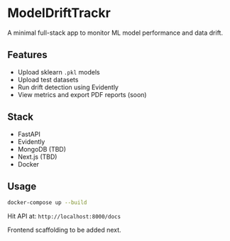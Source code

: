 # ModelDriftTrackr

A minimal full-stack app to monitor ML model performance and data drift.

## Features
- Upload sklearn `.pkl` models
- Upload test datasets
- Run drift detection using Evidently
- View metrics and export PDF reports (soon)

## Stack
- FastAPI
- Evidently
- MongoDB (TBD)
- Next.js (TBD)
- Docker

## Usage
```bash
docker-compose up --build
```

Hit API at: `http://localhost:8000/docs`

Frontend scaffolding to be added next.
